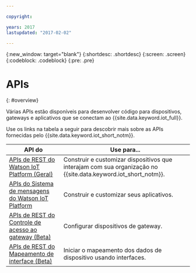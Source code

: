 ```yaml
---

copyright:

years: 2017
lastupdated: "2017-02-02"

---
```


{:new_window: target="blank"}
{:shortdesc: .shortdesc}
{:screen: .screen}
{:codeblock: .codeblock}
{:pre: .pre}


# APIs
{: #overview}

Várias APIs estão disponíveis para desenvolver código para dispositivos, gateways e aplicativos que se conectam ao {{site.data.keyword.iot_full}}.

Use os links na tabela a seguir para descobrir mais sobre as APIs fornecidas pelo {{site.data.keyword.iot_short_notm}}.

API do                     | Use para...       
------------- | ------------- 
[APIs de REST do Watson IoT Platform (Geral)](https://docs.internetofthings.ibmcloud.com/swagger/v0002.html)  |  Construir e customizar dispositivos que interajam com sua organização no {{site.data.keyword.iot_short_notm}}. 
[APIs do Sistema de mensagens do Watson IoT Platform](https://docs.internetofthings.ibmcloud.com/swagger/http-messaging.html)   | Construir e customizar seus aplicativos.   
[APIs de REST do Controle de acesso ao gateway (Beta)](https://docs.internetofthings.ibmcloud.com/swagger/limited-gateway.html)   | Configurar dispositivos de gateway. 
[APIs de REST do Mapeamento de interface (Beta)](https://docs.internetofthings.ibmcloud.com/swagger/info-mgmt-beta.html)   |   Iniciar o mapeamento dos dados de dispositivo usando interfaces.
